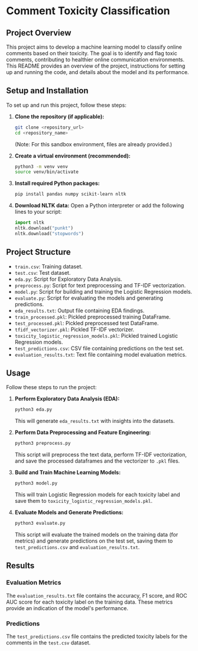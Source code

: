 # Comment Toxicity Classification

## Project Overview
This project aims to develop a machine learning model to classify online comments based on their toxicity. The goal is to identify and flag toxic comments, contributing to healthier online communication environments. This README provides an overview of the project, instructions for setting up and running the code, and details about the model and its performance.

## Setup and Installation
To set up and run this project, follow these steps:

1.  **Clone the repository (if applicable):**
    ```bash
    git clone <repository_url>
    cd <repository_name>
    ```
    (Note: For this sandbox environment, files are already provided.)

2.  **Create a virtual environment (recommended):**
    ```bash
    python3 -m venv venv
    source venv/bin/activate
    ```

3.  **Install required Python packages:**
    ```bash
    pip install pandas numpy scikit-learn nltk
    ```

4.  **Download NLTK data:**
    Open a Python interpreter or add the following lines to your script:
    ```python
    import nltk
    nltk.download("punkt")
    nltk.download("stopwords")
    ```

## Project Structure
-   `train.csv`: Training dataset.
-   `test.csv`: Test dataset.
-   `eda.py`: Script for Exploratory Data Analysis.
-   `preprocess.py`: Script for text preprocessing and TF-IDF vectorization.
-   `model.py`: Script for building and training the Logistic Regression models.
-   `evaluate.py`: Script for evaluating the models and generating predictions.
-   `eda_results.txt`: Output file containing EDA findings.
-   `train_processed.pkl`: Pickled preprocessed training DataFrame.
-   `test_processed.pkl`: Pickled preprocessed test DataFrame.
-   `tfidf_vectorizer.pkl`: Pickled TF-IDF vectorizer.
-   `toxicity_logistic_regression_models.pkl`: Pickled trained Logistic Regression models.
-   `test_predictions.csv`: CSV file containing predictions on the test set.
-   `evaluation_results.txt`: Text file containing model evaluation metrics.

## Usage
Follow these steps to run the project:

1.  **Perform Exploratory Data Analysis (EDA):**
    ```bash
    python3 eda.py
    ```
    This will generate `eda_results.txt` with insights into the datasets.

2.  **Perform Data Preprocessing and Feature Engineering:**
    ```bash
    python3 preprocess.py
    ```
    This script will preprocess the text data, perform TF-IDF vectorization, and save the processed dataframes and the vectorizer to `.pkl` files.

3.  **Build and Train Machine Learning Models:**
    ```bash
    python3 model.py
    ```
    This will train Logistic Regression models for each toxicity label and save them to `toxicity_logistic_regression_models.pkl`.

4.  **Evaluate Models and Generate Predictions:**
    ```bash
    python3 evaluate.py
    ```
    This script will evaluate the trained models on the training data (for metrics) and generate predictions on the test set, saving them to `test_predictions.csv` and `evaluation_results.txt`.

## Results
### Evaluation Metrics
The `evaluation_results.txt` file contains the accuracy, F1 score, and ROC AUC score for each toxicity label on the training data. These metrics provide an indication of the model's performance.

### Predictions
The `test_predictions.csv` file contains the predicted toxicity labels for the comments in the `test.csv` dataset.
